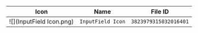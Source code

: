 | Icon | Name | File ID |
| ---  | ---  | ---     |
| ![](InputField Icon.png) | `InputField Icon` | `3823979315032016401` |
